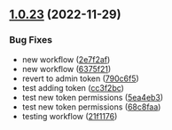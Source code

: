 ## [1.0.23](https://github.com/IBM/secrets-manager-python-sdk/compare/v1.0.22...v1.0.23) (2022-11-29)


### Bug Fixes

* new workflow ([2e7f2af](https://github.com/IBM/secrets-manager-python-sdk/commit/2e7f2af1a31f44e04408dd25f6a91421659155ae))
* new workflow ([6375f21](https://github.com/IBM/secrets-manager-python-sdk/commit/6375f2187a1894cd535a3a461e45888b75a501a3))
* revert to admin token ([790c6f5](https://github.com/IBM/secrets-manager-python-sdk/commit/790c6f5ed0b6a32087fb7e1c13fc030ffc5cd48f))
* test adding token ([cc3f2bc](https://github.com/IBM/secrets-manager-python-sdk/commit/cc3f2bc58b325b5c4196ad52073a4df89ac20360))
* test new token permissions ([5ea4eb3](https://github.com/IBM/secrets-manager-python-sdk/commit/5ea4eb39c57233cd9b936e52fba8b679136fdb3b))
* test new token permissions ([68c8faa](https://github.com/IBM/secrets-manager-python-sdk/commit/68c8faaf360b003c2ce4113de3cdac99c46c8f96))
* testing workflow ([21f1176](https://github.com/IBM/secrets-manager-python-sdk/commit/21f117679ca4692aa65a268e39c3db7c5cd151e6))

